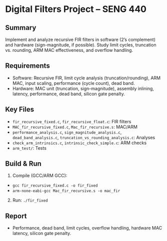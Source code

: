 
# Digital Filters Project – SENG 440

## Summary
Implement and analyze recursive FIR filters in software (2’s complement) and hardware (sign-magnitude, if possible). Study limit cycles, truncation vs. rounding, ARM MAC effectiveness, and overflow handling.

## Requirements
- Software: Recursive FIR, limit cycle analysis (truncation/rounding), ARM MAC, input scaling, performance (cycle count), dead band.
- Hardware: MAC unit (truncation, sign-magnitude), assembly inlining, latency, performance, dead band, silicon gate penalty.

## Key Files
- `fir_recursive_fixed.c`, `fir_recursive_float.c`: FIR filters
- `MAC_fir_recursive_fixed.c`, `Mac_fir_recursive.s`: MAC/ARM
- `performance_analysis.c`, `sign_magnitude_analysis.c`, `dead_band_analysis.c`, `truncation_vs_rounding_analysis.c`: Analyses
- `check_arm_intrinsics.c`, `intrinsic_check_simple.c`: ARM checks
- `arm_test/`: Tests

## Build & Run
1. Compile (GCC/ARM GCC):
  - `gcc fir_recursive_fixed.c -o fir_fixed`
  - `arm-none-eabi-gcc Mac_fir_recursive.s -o mac_fir`
2. Run: `./fir_fixed`

## Report
- Performance, dead band, limit cycles, overflow handling, hardware MAC latency, silicon gate penalty.


